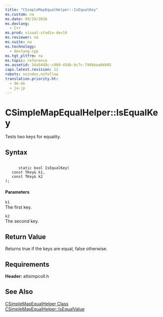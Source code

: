 ```yaml
---
title: "CSimpleMapEqualHelper::IsEqualKey"
ms.custom: na
ms.date: 09/19/2016
ms.devlang: 
  - C++
ms.prod: visual-studio-dev14
ms.reviewer: na
ms.suite: na
ms.technology: 
  - devlang-cpp
ms.tgt_pltfrm: na
ms.topic: reference
ms.assetid: 54a5448c-c9b9-43db-bc7c-794bbaa0d495
caps.latest.revision: 12
robots: noindex,nofollow
translation.priority.ht: 
  - de-de
  - ja-jp
---
```

# CSimpleMapEqualHelper::IsEqualKey
Tests two keys for equality.  
  
## Syntax  
  
```  
  
      static bool IsEqualKey(  
   const TKey& k1,  
   const TKey& k2   
);  
```  
  
#### Parameters  
 `k1`  
 The first key.  
  
 `k2`  
 The second key.  
  
## Return Value  
 Returns true if the keys are equal, false otherwise.  
  
## Requirements  
 **Header:** atlsimpcoll.h  
  
## See Also  
 [CSimpleMapEqualHelper Class](../vs140/CSimpleMapEqualHelper-Class.md)   
 [CSimpleMapEqualHelper::IsEqualValue](../vs140/CSimpleMapEqualHelper--IsEqualValue.md)